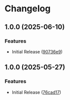 # Changelog

## 1.0.0 (2025-06-10)


### Features

* Initial Release ([90736e9](https://github.com/volusion/gocd-nuget-task-plugin/commit/90736e90c6fc4e86f6e953e4b0e107eaa95837fd))

## 1.0.0 (2025-05-27)


### Features

* Initial Release ([76cad17](https://github.com/volusion/gocd-nuget-task-plugin/commit/76cad17ef9ce3fb64bb031b99965bcd2f8deb473))
